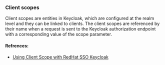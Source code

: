 <!-- Space: RD -->
<!-- Title: How to use Keycloak? -->


### Client scopes
Client scopes are entities in Keycloak, which are configured at the realm level and they can be linked to clients. The client scopes are referenced by their name when a request is sent to the Keycloak authorization endpoint with a corresponding value of the scope parameter.





#### Refrences:
- [Using Client Scope with RedHat SSO Keycloak](https://www.janua.fr/using-client-scope-with-redhat-sso-keycloak/)


